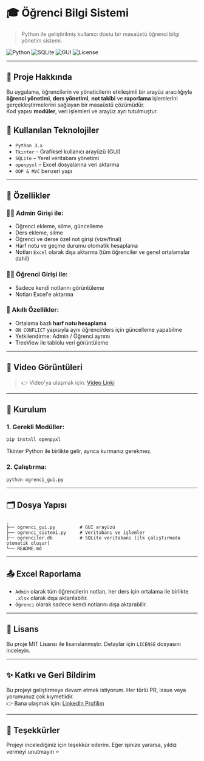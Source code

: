 # 🎓 Öğrenci Bilgi Sistemi

> Python ile geliştirilmiş kullanıcı dostu bir masaüstü öğrenci bilgi yönetim sistemi.

![Python](https://img.shields.io/badge/Python-3.10%2B-blue)
![SQLite](https://img.shields.io/badge/Database-SQLite-lightgrey)
![GUI](https://img.shields.io/badge/GUI-Tkinter-green)
![License](https://img.shields.io/badge/License-MIT-yellow)

---

## 📌 Proje Hakkında

Bu uygulama, öğrencilerin ve yöneticilerin etkileşimli bir arayüz aracılığıyla **öğrenci yönetimi**, **ders yönetimi**, **not takibi** ve **raporlama** işlemlerini gerçekleştirmelerini sağlayan bir masaüstü çözümüdür.  
Kod yapısı **modüler**, veri işlemleri ve arayüz ayrı tutulmuştur.

## 🧰 Kullanılan Teknolojiler

- `Python 3.x`
- `Tkinter` – Grafiksel kullanıcı arayüzü (GUI)
- `SQLite` – Yerel veritabanı yönetimi
- `openpyxl` – Excel dosyalarına veri aktarma
- `OOP & MVC` benzeri yapı

---

## 🚀 Özellikler

### 👨‍💼 Admin Girişi ile:

- Öğrenci ekleme, silme, güncelleme
- Ders ekleme, silme
- Öğrenci ve derse özel not girişi (vize/final)
- Harf notu ve geçme durumu otomatik hesaplama
- Notları `Excel` olarak dışa aktarma (tüm öğrenciler ve genel ortalamalar dahil)

### 👨‍🎓 Öğrenci Girişi ile:

- Sadece kendi notlarını görüntüleme
- Notları Excel'e aktarma

### 🧠 Akıllı Özellikler:

- Ortalama bazlı **harf notu hesaplama**
- `ON CONFLICT` yapısıyla aynı öğrenci/ders için güncelleme yapabilme
- Yetkilendirme: Admin / Öğrenci ayrımı
- TreeView ile tablolu veri görüntüleme

---

## 📸 Video Görüntüleri

> 👉 Video'ya ulaşmak için: [Video Linki](https://www.youtube.com/watch?v=MHCPIqRilds&t=476s)

---

## 📁 Kurulum

### 1. Gerekli Modüller:

```bash
pip install openpyxl
```

Tkinter Python ile birlikte gelir, ayrıca kurmanız gerekmez.

### 2. Çalıştırma:

```bash
python ogrenci_gui.py
```

---

## 🗂 Dosya Yapısı

```
.
├── ogrenci_gui.py         # GUI arayüzü
├── ogrenci_sistemi.py     # Veritabanı ve işlemler
├── ogrenciler.db          # SQLite veritabanı (ilk çalıştırmada otomatik oluşur)
└── README.md
```

---

## 📤 Excel Raporlama

- `Admin` olarak tüm öğrencilerin notları, her ders için ortalama ile birlikte `.xlsx` olarak dışa aktarılabilir.
- `Öğrenci` olarak sadece kendi notlarını dışa aktarabilir.

---

## 📜 Lisans

Bu proje MIT Lisansı ile lisanslanmıştır. Detaylar için `LICENSE` dosyasını inceleyin.

---

## ✨ Katkı ve Geri Bildirim

Bu projeyi geliştirmeye devam etmek istiyorum. Her türlü PR, issue veya yorumunuz çok kıymetlidir.  
👉 Bana ulaşmak için: [LinkedIn Profilim](https://www.linkedin.com/in/ismailyaltirik/)

---

## 💬 Teşekkürler

Projeyi incelediğiniz için teşekkür ederim. Eğer işinize yararsa, yıldız vermeyi unutmayın ⭐
